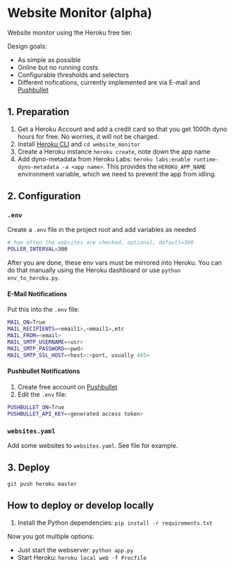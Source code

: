 # Website Monitor (alpha)

Website monitor using the Heroku free tier.

Design goals:

* As simple as possible
* Online but no running costs
* Configurable thresholds and selectors
* Different nofications, currently implemented are via E-mail and [Pushbullet](https://www.pushbullet.com)

## 1. Preparation

1. Get a Heroku Account and add a credit card so that you get 1000h dyno hours for free. No worries, it will not be charged.
2. Install [Heroku CLI](https://devcenter.heroku.com/articles/heroku-cli) and `cd website_monitor`
3. Create a Heroku instance `heroku create`, note down the app name
4. Add dyno-metadata from Heroku Labs: `heroku labs:enable runtime-dyno-metadata -a <app name>`. This provides the `HEROKU_APP_NAME` environment variable, which we need to prevent the app from idling.

## 2. Configuration

### `.env`

Create a `.env` file in the project root and add variables as needed


```bash
# how often the websites are checked, optional, default=300
POLLER_INTERVAL=300
```

After you are done, these env vars must be mirrored into Heroku. You can do that manually using the Heroku dashboard or use `python env_to_heroku.py`.

#### E-Mail Notifications

Put this into the `.env` file:

```bash
MAIL_ON=True
MAIL_RECIPIENTS=<email1>,<email1>,etc
MAIL_FROM=<email>
MAIL_SMTP_USERNAME=<usr>
MAIL_SMTP_PASSWORD=<pwd>
MAIL_SMTP_SSL_HOST=<host>:<port, usually 465>
```

#### Pushbullet Notifications

1. Create free account on [Pushbullet](https://www.pushbullet.com)
2. Edit the `.env` file:

```bash
PUSHBULLET_ON=True
PUSHBULLET_API_KEY=<generated access token>
```

### `websites.yaml`

Add some websites to `websites.yaml`. See file for example.

## 3. Deploy

`git push heroku master`

## How to deploy or develop locally

1. Install the Python dependencies: `pip install -r requirements.txt`

Now you got multiple options:

* Just start the webserver: `python app.py`
* Start Heroku: `heroku local web -f Procfile`